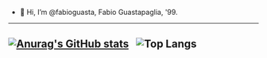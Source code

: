 - 👋 Hi, I’m @fabioguasta, Fabio Guastapaglia, '99. 


------------------------------------------------------------------------------------------------------------------------------------
[![Anurag's GitHub stats](https://github-readme-stats.vercel.app/api?username=fabioguasta&show_icons=true&theme=tokyonight&hide_rank=true?include_all_commits=false)](https://github.com/anuraghazra/github-readme-stats)&nbsp;&nbsp; 
![Top Langs](https://github-readme-stats.vercel.app/api/top-langs/?username=fabioguasta)
------------------------------------------------------------------------------------------------------------------------------------





